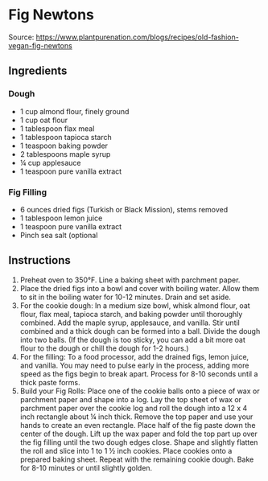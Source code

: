 # Fig Newtons

Source: https://www.plantpurenation.com/blogs/recipes/old-fashion-vegan-fig-newtons

## Ingredients

### Dough

* 1 cup almond flour, finely ground
* 1 cup oat flour
* 1 tablespoon flax meal
* 1 tablespoon tapioca starch
* 1 teaspoon baking powder
* 2 tablespoons maple syrup
* ¼ cup applesauce
* 1 teaspoon pure vanilla extract

### Fig Filling

* 6 ounces dried figs (Turkish or Black Mission), stems removed 
* 1 tablespoon lemon juice
* 1 teaspoon pure vanilla extract
* Pinch sea salt (optional

## Instructions

1. Preheat oven to 350°F. Line a baking sheet with parchment paper.
2. Place the dried figs into a bowl and cover with boiling water. Allow them to sit in the boiling water for 10-12 minutes.  Drain and set aside.
3. For the cookie dough: In a medium size bowl, whisk almond flour, oat flour, flax meal, tapioca starch, and baking powder until thoroughly combined. Add the maple syrup, applesauce, and vanilla.  Stir until combined and a thick dough can be formed into a ball.  Divide the dough into two balls. (If the dough is too sticky, you can add a bit more oat flour to the dough or chill the dough for 1-2 hours.)
4. For the filling: To a food processor, add the drained figs, lemon juice, and vanilla. You may need to pulse early in the process, adding more speed as the figs begin to break apart. Process for 8-10 seconds until a thick paste forms.
5. Build your Fig Rolls: Place one of the cookie balls onto a piece of wax or parchment paper and shape into a log.  Lay the top sheet of wax or parchment paper over the cookie log and roll the dough into a 12 x 4 inch rectangle about ¼ inch thick. Remove the top paper and use your hands to create an even rectangle.  Place half of the fig paste down the center of the dough.  Lift up the wax paper and fold the top part up over the fig filling until the two dough edges close.  Shape and slightly flatten the roll and slice into 1 to 1 ½ inch cookies.  Place cookies onto a prepared baking sheet.  Repeat with the remaining cookie dough.  Bake for 8-10 minutes or until slightly golden. 
